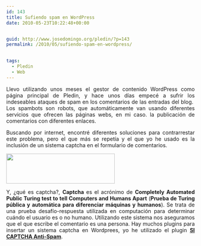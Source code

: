 ```yaml
---
id: 143
title: Sufiendo spam en WordPress
date: 2010-05-23T10:22:48+00:00


guid: http://www.josedomingo.org/pledin/?p=143
permalink: /2010/05/sufiendo-spam-en-wordpress/

  
tags:
  - Pledin
  - Web
---
```

<p style="text-align: justify;">
  Llevo utilizando unos meses el gestor de contenido WordPress como página principal de Pledin, y hace unos días empecé a sufrir los indeseables ataques de spam en los comentarios de las entradas del blog.  Los spambots son robots, que automáticamente van usando diferentes servicios que ofrecen las páginas webs, en mi caso. la publicación de comentarios con diferentes enlaces.
</p>

<p style="text-align: justify;">
  Buscando por internet, encontré diferentes soluciones para contrarrestar este problema, pero el que más se repetía y el que yo he usado es la inclusión de un sistema captcha en el formulario de comentarios.
</p>

<p style="text-align: justify;">
  <img class="aligncenter" title="captcha" src="http://upload.wikimedia.org/wikipedia/commons/6/69/Captcha.jpg" alt="" width="290" height="80" />
</p>

<p style="text-align: justify;">
  Y, ¿qué es captcha?, <strong>Captcha</strong> es el acrónimo de <strong>Completely Automated Public Turing test to tell Computers and Humans Apart</strong> (<strong>Prueba de Turing pública y automática para diferenciar máquinas y humanos</strong>). Se trata de una prueba desafío-respuesta utilizada en computación para determinar cuándo el usuario es o no humano. Utilizando este sistema nos aseguramos que el que escribe el comentario es una persona. Hay muchos plugins para insertar un sistema captcha en Wordprees, yo he utilizado el plugin <a href="http://wordpress.org/extend/plugins/si-captcha-for-wordpress/"><strong>SI CAPTCHA Anti-Spam</strong></a>.
</p>

<!-- AddThis Advanced Settings generic via filter on the_content -->

<!-- AddThis Share Buttons generic via filter on the_content -->